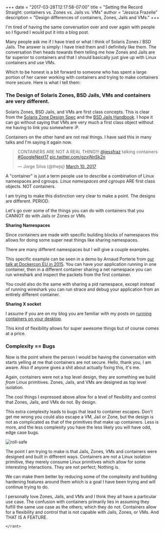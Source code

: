+++
date = "2017-03-28T12:17:58-07:00"
title = "Setting the Record Straight: containers vs. Zones vs. Jails vs. VMs"
author = "Jessica Frazelle"
description = "Design differences of containers, Zones, Jails and VMs."
+++

I'm tired of having the same conversation over and over again with people so
I figured I would put it into a blog post.

Many people ask me if I have tried or what I think of Solaris Zones / BSD Jails. The
answer is simply: I have tried them and I definitely like them. The conversation
then heads towards them telling me how Zones and Jails are far superior to
containers and that I should basically just give up with Linux containers and use VMs.

Which to be honest is a bit forward to someone who has spent a large portion of
her career working with containers and trying to make containers more secure.
Here is what I tell them:

### The Design of Solaris Zones, BSD Jails, VMs and containers are very different.

Solaris Zones, BSD Jails, and VMs are first class concepts. This is clear from
the [Solaris Zone Design Spec](https://us-east.manta.joyent.com/jmc/public/opensolaris/ARChive/PSARC/2002/174/zones-design.spec.opensolaris.pdf) and the [BSD Jails Handbook](https://www.freebsd.org/doc/handbook/jails.html).
I hope it can go without saying that VMs are very much a first class object
without me having to link you somewhere :P.

Containers on the other hand are not real things. I have said this in many
talks and I'm saying it again now.


<blockquote class="twitter-tweet" data-lang="en"><p lang="en" dir="ltr">CONTAINERS ARE NOT A REAL THING!!! <a href="https://twitter.com/jessfraz">@jessfraz</a> talking containers <a href="https://twitter.com/hashtag/GoogleNext17?src=hash">#GoogleNext17</a> <a href="https://t.co/gzxjNnSk2n">pic.twitter.com/gzxjNnSk2n</a></p>&mdash; Jorge Silva (@thejsj) <a href="https://twitter.com/thejsj/status/840295431779172352">March 10, 2017</a></blockquote>
<script async src="//platform.twitter.com/widgets.js" charset="utf-8"></script>


A "container" is just a term people use to describe a combination of Linux
namespaces and cgroups. _Linux namespaces and cgroups_ ARE first class objects.
NOT containers.

I am trying to make this distinction very clear to make a point. The designs
are different. PERIOD.

Let's go over some of the things you can do with containers that you CANNOT do
with Jails or Zones or VMs.

**Sharing Namespaces**

Since containers are made with specific building blocks of namespaces this
allows for doing some super neat things like sharing namespaces.

There are many different namespaces but I will give a couple examples.

This specific example can be seen in a demo by Arnaud Porterie from [our talk at
Dockercon EU in 2015](https://www.youtube.com/watch?v=I7i4SY-iRkA). You can
have your application running in one container, then in a different
container sharing a net namespace you can run wireshark and inspect the packets
from the first container.

You could also do the same with sharing a pid namespace, except instead of
running wireshark you can run strace and debug your application from an
entirely different container.

**Sharing X socket**

I assume if you are on my blog you are familiar with my posts on [running
containers on your desktop](https://blog.jessfraz.com/post/docker-containers-on-the-desktop/).

This kind of flexibility allows for super awesome things but of course comes at
a price.

### Complexity == Bugs

Now is the point where the person I would be having the conversation with starts
yelling at me that containers are not secure. Hello, thank you, I am aware.
Also if anyone gives a shit about actually fixing this, it's me.

Again, containers were not a top level design, they are something we build
_from_ Linux primitives. Zones, Jails, and VMs are designed as top level
isolation.

The cool things I expressed above allow for a level of flexibility and control that Zones,
Jails, and VMs do not. By design.

This extra complexity leads to bugs that lead to container escapes. Don't get
me wrong you could also escape a VM, Jail or Zone, but the design is not as
complicated as that of the primitives that make up containers.
Less is more, and the less complexity you have the less likely you will have odd,
edge case bugs.

![roll-safe](/img/roll-safe.jpg)

The point I am trying to make is that Jails, Zones, VMs and containers were
designed and built in different ways. Containers are not a Linux isolation primitive, they
merely consume Linux primitives which allow for some interesting interactions.
They are not perfect; Nothing is.

We can make them better by reducing some of the complexity and building
hardening features around them which is a goal I have been trying and will
continue trying to do.

I personally love Zones, Jails, and VMs and I think they all have a particular
use case. The confusion with containers primarily lies in assuming they fulfill
the same use case as the others; which they do not. Containers allow for a flexibility
and control that is not capable with Jails, Zones, or VMs. And THAT IS A FEATURE.

`</rant>`


